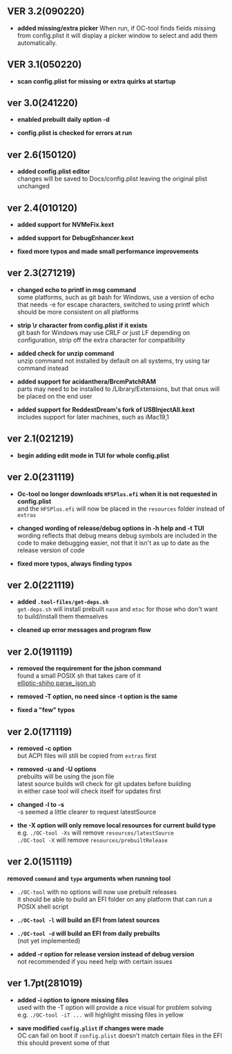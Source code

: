 ## VER 3.2(090220)  
- **added missing/extra picker**
When run, if OC-tool finds fields missing from config.plist it will display a picker window to select and add them automatically.  

## VER 3.1(050220)  
- **scan config.plist for missing or extra quirks at startup**  

## ver 3.0(241220)  
- **enabled prebuilt daily option -d**  

- **config.plist is checked for errors at run**  

## ver 2.6(150120)  
- **added config.plist editor**  
changes will be saved to Docs/config.plist leaving the original plist unchanged  

## ver 2.4(010120)  
- **added support for NVMeFix.kext**  

- **added support for DebugEnhancer.kext**  

- **fixed more typos and made small performance improvements**  

## ver 2.3(271219)  
- **changed echo to printf in msg command**  
some platforms, such as git bash for Windows, use a version of echo that needs -e for escape characters, switched to using printf which should be more consistent on all platforms  

- **strip \r character from config.plist if it exists**  
git bash for Windows may use CRLF or just LF depending on configuration, strip off the extra character for compatibility  

- **added check for unzip command**  
unzip command not installed by default on all systems, try using tar command instead  

- **added support for acidanthera/BrcmPatchRAM**  
parts may need to be installed to /Library/Extensions, but that onus will be placed on the end user  

- **added support for ReddestDream's fork of USBInjectAll.kext**  
includes support for later machines, such as iMac19,1  

## ver 2.1(021219)  
- **begin adding edit mode in TUI for whole config.plist**  

## ver 2.0(231119)  
- **Oc-tool no longer downloads `HFSPlus.efi` when it is not requested in config.plist**  
and the `HFSPlus.efi` will now be placed in the `resources` folder instead of `extras`  

- **changed wording of release/debug options in -h help and -t TUI**  
wording reflects that debug means debug symbols are included in the code to make debugging easier, not that it isn't as up to date as the release version of code  

- **fixed more typos, always finding typos**  

## ver 2.0(221119)  
- **added `.tool-files/get-deps.sh`**  
`get-deps.sh` will install prebuilt `nasm` and `mtoc` for those who don't want to build/install them themselves  

- **cleaned up error messages and program flow**  

## ver 2.0(191119)  
- **removed the requirement for the jshon command**  
found a small POSIX sh that takes care of it  
[elliptic-shiho parse_json.sh](https://gist.github.com/elliptic-shiho/45698491e1f3a0ba51f4c2e81d0fcfa4)  

- **removed -T option, no need since -t option is the same**  

- **fixed a "few" typos**  


## ver 2.0(171119)  
- **removed -c option**  
but ACPI files will still be copied from `extras` first  

- **removed -u and -U options**  
prebuilts will be using the json file  
latest source builds will check for git updates before building  
in either case tool will check itself for updates first  

- **changed -l to -s**  
-s seemed a little clearer to request latestSource  

- **the -X option will only remove local resources for current build type**  
e.g. `./OC-tool -Xs` will remove `resources/latestSource`  
`./OC-tool -X` will remove `resources/prebuiltRelease`  


## ver 2.0(151119)  
**removed `command` and `type` arguments when running tool**  
- `./OC-tool` with no options will now use prebuilt releases  
it should be able to build an EFI folder on any platform that can run a POSIX shell script  

- **`./OC-tool -l` will build an EFI from latest sources**  

- **`./OC-tool -d` will build an EFI from daily prebuilts**  
(not yet implemented)  

- **added -r option for release version instead of debug version**  
not recommended if you need help with certain issues  


## ver 1.7pt(281019)  
- **added -i option to ignore missing files**  
used with the -T option will provide a nice visual for problem solving  
e.g. `./OC-tool -iT ...` will highlight missing files in yellow  

- **save modified `config.plist` if changes were made**  
OC can fail on boot if `config.plist` doesn't match certain files in the EFI  
this should prevent some of that  


